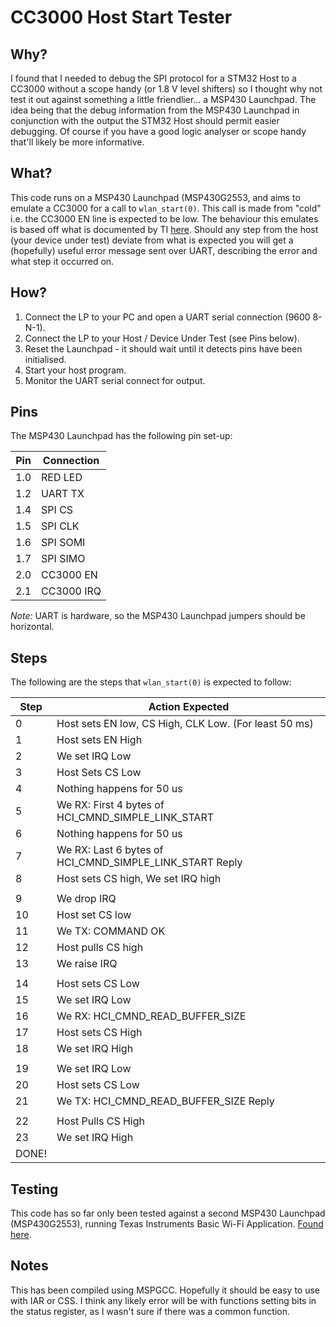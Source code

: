 # CC3000 Host Start Tester


## Why?
I found that I needed to debug the SPI protocol for a STM32 Host to a CC3000 
without a scope handy (or 1.8 V level shifters) so I thought why not test it
out against something a little friendlier... a MSP430 Launchpad. The idea being 
that the debug information from the MSP430 Launchpad in conjunction with the 
output the STM32 Host should permit easier debugging. Of course if you have a 
good logic analyser or scope handy that'll likely be more informative.


## What?
This code runs on a MSP430 Launchpad (MSP430G2553, and aims to emulate a CC3000
for a call to `wlan_start(0)`. This call is made from "cold" i.e. the 
CC3000 EN line is expected to be low. The behaviour this emulates is based off
what is documented by TI
[here](http://processors.wiki.ti.com/index.php/CC3000_Serial_Port_Interface_(SPI)#CC3000_Init_Operation).
Should any step from the host (your device under test) deviate from what is 
expected you will get a (hopefully) useful error message sent over UART, 
describing the error and what step it occurred on. 


## How?
1. Connect the LP to your PC and open a UART serial connection (9600 8-N-1).
2. Connect the LP to your Host / Device Under Test (see Pins below).
2. Reset the Launchpad - it should wait until it detects pins have been initialised.
3. Start your host program.
4. Monitor the UART serial connect for output.


## Pins
The MSP430 Launchpad has the following pin set-up:

| Pin      | Connection |
|----------|------------|
| 1.0      | RED LED    |
| 1.2      | UART TX    |
| 1.4      | SPI CS     |
| 1.5      | SPI CLK    |
| 1.6      | SPI SOMI   |
| 1.7      | SPI SIMO   |
| 2.0      | CC3000 EN  |
| 2.1      | CC3000 IRQ |

*Note:* UART is hardware, so the MSP430 Launchpad jumpers should be horizontal.


## Steps
The following are the steps that `wlan_start(0)` is expected to follow:

| Step          | Action Expected                                           |
|---------------|-----------------------------------------------------------|
|      0        | Host sets EN low, CS High, CLK Low. (For least 50 ms)     |
|      1        | Host sets EN High                                         |
|      2        | We set IRQ Low                                            |
|      3        | Host Sets CS Low                                          |
|      4        | Nothing happens for 50 us                                 |
|      5        | We RX: First 4 bytes of HCI_CMND_SIMPLE_LINK_START        |
|      6        | Nothing happens for 50 us                                 |
|      7        | We RX: Last 6 bytes of HCI_CMND_SIMPLE_LINK_START Reply   |
|      8        | Host sets CS high, We set IRQ high                        |
|               |                                                           |
|      9        | We drop IRQ                                               |
|      10       | Host set CS low                                           |
|      11       | We TX: COMMAND OK                                         |
|      12       | Host pulls CS high                                        |
|      13       | We raise IRQ                                              |
|               |                                                           |
|      14       | Host sets CS Low                                          |
|      15       | We set IRQ Low                                            |
|      16       | We RX: HCI_CMND_READ_BUFFER_SIZE                          |
|      17       | Host sets CS High                                         |
|      18       | We set IRQ High                                           |
|               |                                                           |
|      19       | We set IRQ Low                                            |
|      20       | Host sets CS Low                                          |
|      21       | We TX: HCI_CMND_READ_BUFFER_SIZE Reply                    |
|               |                                                           |
|      22       | Host Pulls CS High                                        |
|      23       | We set IRQ High                                           |
|      DONE!    |                                                           |


## Testing
This code has so far only been tested against a second MSP430 Launchpad 
(MSP430G2553), running Texas Instruments Basic Wi-Fi Application. 
[Found here](http://processors.wiki.ti.com/index.php/CC3000_Wi-Fi_Downloads#Basic_Wifi_Application_and_Sample_Demos).


## Notes
This has been compiled using MSPGCC. Hopefully it should be easy to use with 
IAR or CSS. I think any likely error will be with functions setting bits in
the status register, as I wasn't sure if there was a common function.

